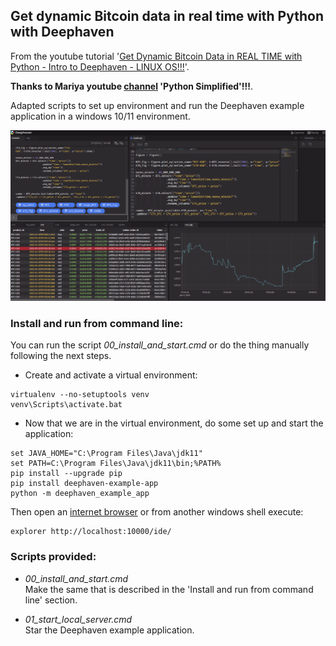 ## Get dynamic Bitcoin data in real time with Python with Deephaven

From the youtube tutorial '[Get Dynamic Bitcoin Data in REAL TIME with Python - Intro to Deephaven - LINUX OS!!!](https://www.youtube.com/watch?v=wmalqABbkXU)'.  

**Thanks to Mariya youtube [channel](https://www.youtube.com/@PythonSimplified) 'Python Simplified'!!!**.  

Adapted scripts to set up environment and run the Deephaven example application in a windows 10/11 environment.

![Image](deephaven_snap_01.png)

### Install and run from command line:

You can run the script _00_install_and_start.cmd_ or do the thing manually following the next steps.

* Create and activate a virtual environment:

```
virtualenv --no-setuptools venv
venv\Scripts\activate.bat
```
  
* Now that we are in the virtual environment, do some set up and start the application:  

```
set JAVA_HOME="C:\Program Files\Java\jdk11"
set PATH=C:\Program Files\Java\jdk11\bin;%PATH%
pip install --upgrade pip
pip install deephaven-example-app
python -m deephaven_example_app
```

Then open an [internet browser](http://localhost:10000/ide/) or from another windows shell execute:

```
explorer http://localhost:10000/ide/
```

### Scripts provided:

* _00_install_and_start.cmd_  
	Make the same that is described in the 'Install and run from command line' section.

* _01_start_local_server.cmd_  
	Star the Deephaven example application.
